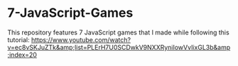 # 7-JavaScript-Games
This repository features 7 JavaScript games that I made while following this tutorial: https://www.youtube.com/watch?v=ec8vSKJuZTk&amp;list=PLErH7U0SCDwkV9NXXRyniIowVvIixGL3b&amp;index=20
